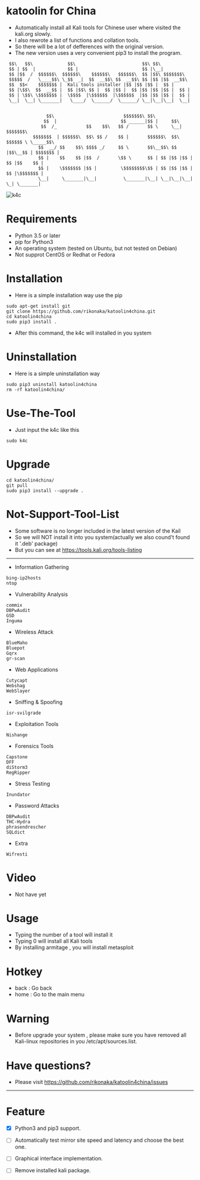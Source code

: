 # katoolin for China
- Automatically install all Kali tools for Chinese user where visited the kali.org slowly.
- I also rewrote a list of functions and collation tools.
- So there will be a lot of defferences with the original version.
- The new version uses a very convenient pip3 to install the program.

```
 $$\   $$\             $$\                         $$\ $$\
 $$ | $$  |            $$ |                        $$ |\__|
 $$ |$$  /  $$$$$$\  $$$$$$\    $$$$$$\   $$$$$$\  $$ |$$\ $$$$$$$\
 $$$$$  /   \____$$\ \_$$  _|  $$  __$$\ $$  __$$\ $$ |$$ |$$  __$$\
 $$  $$<    $$$$$$$ |  Kali tools installer |$$ |$$ |$$ |  $$ |
 $$ |\$$\  $$  __$$ |  $$ |$$\ $$ |  $$ |$$ |  $$ |$$ |$$ |$$ |  $$ |
 $$ | \$$\ \$$$$$$$ |  \$$$$  |\$$$$$$  |\$$$$$$  |$$ |$$ |$$ |  $$ |
 \__|  \__| \_______|   \____/  \______/  \______/ \__|\__|\__|  \__|


               $$\                          $$$$$$$\ $$\
              $$  |                        $$ ______|$$ |     $$\
             $$  /_           $$    $$\   $$ /       $$ \     \__|         $$$$$$$\
          $$$$$$$  | $$$$$$\  $$\ $$ /    $$ |       $$$$$$\  $$\ $$$$$$ \ \_____$$\
            $$  __/ $$    $$\ $$$$ _/     $$ \       $$\__$$\ $$ |$$\__$$ | $$$$$$$ |
            $$ |    $$    $$ |$$  /       \$$ \      $$ | $$ |$$ |$$ | $$ |$$    $$ |
            $$ |    \$$$$$$$ |$$ |         \$$$$$$$$\$$ | $$ |$$ |$$ | $$ |\$$$$$$$ |
            \__|     \_______|\__|          \_______|\__| \__|\__|\__|  \_| \_______| 
```

![k4c](https://github.com/rikonaka/katoolin4china/blob/master/pic/howtouse.gif)

# Requirements
- Python 3.5 or later
- pip for Python3
- An operating system (tested on Ubuntu, but not tested on Debian)
- Not supprot CentOS or Redhat or Fedora

# Installation
- Here is a simple installation way use the pip

```
sudo apt-get install git
git clone https://github.com/rikonaka/katoolin4china.git
cd katoolin4china
sudo pip3 install .
```

- After this command, the k4c will installed in you system

# Uninstallation
- Here is a simple uninstallation way

```
sudo pip3 uninstall katoolin4china
rm -rf katoolin4china/
```

# Use-The-Tool
- Just input the k4c like this

```
sudo k4c
```

# Upgrade

```
cd katoolin4china/
git pull
sudo pip3 install --upgrade .
```

# Not-Support-Tool-List

- Some software is no longer included in the latest version of the Kail
- So we will NOT install it into you system(actually we also cound't found it '.deb' package)
- But you can see at https://tools.kali.org/tools-listing

---

- Information Gathering

```
bing-ip2hosts
ntop
```

- Vulnerability Analysis
```
commix
DBPwAudit
GSD
Inguma
```

- Wireless Attack
```
BlueMaho
Bluepot
Gqrx
gr-scan
```

- Web Applications
```
Cutycapt
Webshag
WebSlayer
```

- Sniffing & Spoofing
```
isr-svilgrade
```

- Exploitation Tools
```
Nishange
```

- Forensics Tools
```
Capstone
DFF
diStorm3
RegRipper
```

- Stress Testing
```
Inundator
```

- Password Attacks
```
DBPwAudit
THC-Hydra
phrasendrescher
SQLdict
```

- Extra
```
Wifresti
```

# Video
- Not have yet

# Usage
- Typing the number of a tool will install it
- Typing 0 will install all Kali tools
- By installing armitage , you will install metasploit

# Hotkey
- back : Go back
- home : Go to the main menu

# Warning
- Before upgrade your system , please make sure you have removed all Kali-linux repositories in you /etc/apt/sources.list.

# Have questions?
- Please visit https://github.com/rikonaka/katoolin4china/issues

---

# Feature

- [x] Python3 and pip3 support.

- [ ] Automatically test mirror site speed and latency and choose the best one.

- [ ] Graphical interface implementation.

- [ ] Remove installed kali package.